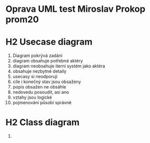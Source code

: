 # Oprava UML test Miroslav Prokop prom20

# H2 Usecase diagram

1. Diagram pokrývá zadání
2. diagram obsahuje potřebné aktéry
3. diagram neobsahuje iterní systém jako aktéra
4. obsahuje nezbytné detaily
5. usecasy si neodporují
6. cíle i konečný stav jsou obsaženy
7. popis obsažen ne obsáhle
8. nedovedu posoudit, asi ano
9. vztahy jsou logické 
10. pojmenování působí správně

# H2 Class diagram

1. 

